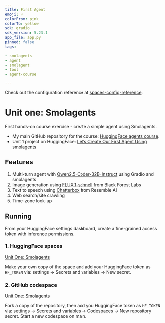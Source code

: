 ```yaml
---
title: First Agent
emoji: ⚡
colorFrom: pink
colorTo: yellow
sdk: gradio
sdk_version: 5.23.1
app_file: app.py
pinned: false
tags:

- smolagents
- agent
- smolagent
- tool
- agent-course

---
```


Check out the configuration reference at [spaces-config-reference](https://huggingface.co/docs/hub/spaces-config-reference).

# Unit one: Smolagents

First hands-on course exercise - create a simple agent using Smolagents.

- My main GitHub repository for the course: [HuggingFace agents course](https://github.com/gperdrizet/hf-agents-course).
- Unit 1 project on HuggingFace: [Let’s Create Our First Agent Using smolagents](https://huggingface.co/learn/agents-course/unit1/tutorial)

## Features

1. Multi-turn agent with [Qwen2.5-Coder-32B-Instruct](https://huggingface.co/Qwen/Qwen2.5-Coder-32B-Instruct) using Gradio and smolagents
2. Image generation using [FLUX.1-schnell](https://huggingface.co/black-forest-labs/FLUX.1-schnell) from Black Forest Labs
3. Text to speech using [Chatterbox](https://huggingface.co/ResembleAI/chatterbox) from Resemble AI
4. Web search/site crawling
5. Time-zone look-up

## Running

From your HuggingFace settings dashboard, create a fine-grained access token with inference permissions.

### 1. HuggingFace spaces

[Unit One: Smolagents](https://huggingface.co/spaces/gperdrizet/unit-one-smolagents)

Make your own copy of the space and add your HuggingFace token as `HF_TOKEN` via: settings → Secrets and variables → New secret.

### 2. GitHub codespace

[Unit One: Smolagents](https://github.com/gperdrizet/unit-one-smolagents/tree/main)

Fork a copy of the repository, then add you HuggingFace token as `HF_TOKEN` via: settings → Secrets and variables → Codespaces → New repository secret. Start a new codespace on main.
